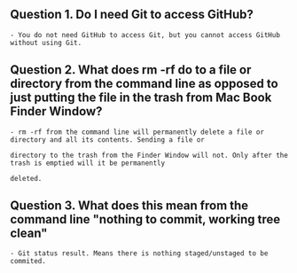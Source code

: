 ## Question 1. Do I need Git to access GitHub?
```
- You do not need GitHub to access Git, but you cannot access GitHub without using Git. 
```
## Question 2. What does rm -rf do to a file or directory from the command line as opposed to just putting the file in the trash from Mac Book Finder Window?
```
- rm -rf from the command line will permanently delete a file or directory and all its contents. Sending a file or 

directory to the trash from the Finder Window will not. Only after the trash is emptied will it be permanently 

deleted. 
```
## Question 3. What does this mean from the command line "nothing to commit, working tree clean"
```
- Git status result. Means there is nothing staged/unstaged to be commited. 
```